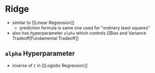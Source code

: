 # Ridge
- similar to [[Linear Regression]]
	- prediction formula is same one used for "ordinary least squares"
- also has hyperparameter `alpha` which controls [[Bias and Variance Tradeoff|Fundamental Tradeoff]]
## `alpha` Hyperparameter
- inverse of `C` in [[Logistic Regression]]